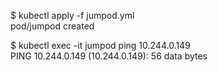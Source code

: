 $ kubectl apply -f jumpod.yml  
pod/jumpod created  

$ kubectl exec -it jumpod ping 10.244.0.149  
PING 10.244.0.149 (10.244.0.149): 56 data bytes  